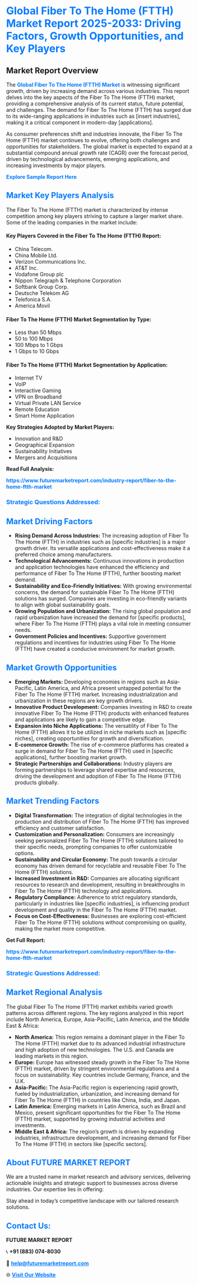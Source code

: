 <h1 style="color: #007BFF;">Global Fiber To The Home (FTTH) Market Report 2025-2033: Driving Factors, Growth Opportunities, and Key Players</h1>

<section id="overview">
<h2>Market Report Overview</h2>
<p>The <a href="https://www.futuremarketreport.com/industry-report/fiber-to-the-home-ftth-market" style="color: #007BFF; text-decoration: none;"><strong>Global Fiber To The Home (FTTH) Market</strong></a> is witnessing significant growth, driven by increasing demand across various industries. This report delves into the key aspects of the Fiber To The Home (FTTH) market, providing a comprehensive analysis of its current status, future potential, and challenges. The demand for Fiber To The Home (FTTH) has surged due to its wide-ranging applications in industries such as [insert industries], making it a critical component in modern-day [applications].</p>
<p>As consumer preferences shift and industries innovate, the Fiber To The Home (FTTH) market continues to evolve, offering both challenges and opportunities for stakeholders. The global market is expected to expand at a substantial compound annual growth rate (CAGR) over the forecast period, driven by technological advancements, emerging applications, and increasing investments by major players.</p>
</section>

<section id="overview">
<p><a href="https://www.futuremarketreport.com/request-sample/reportId=57905" style="color: #007BFF; text-decoration: none;"><strong>Explore Sample Report Here</strong></a></p>
</section>

<section id="key-players">
<h2 style="color: #007BFF;">Market Key Players Analysis</h2>
<p>The Fiber To The Home (FTTH) market is characterized by intense competition among key players striving to capture a larger market share. Some of the leading companies in the market include:</p>
<h4>Key Players Covered in the Fiber To The Home (FTTH) Report:</h4>
<ul><li>China Telecom.</li><li>China Mobile Ltd.</li><li>Verizon Communications Inc.</li><li>AT&amp;T Inc.</li><li>Vodafone Group plc</li><li>Nippon Telegraph &amp; Telephone Corporation</li><li>Softbank Group Corp.</li><li>Deutsche Telekom AG</li><li>Telefonica S.A.</li><li>America Movil</li></ul>
<h4>Fiber To The Home (FTTH) Market Segmentation by Type:</h4>
<ul><li>Less than 50 Mbps</li><li>50 to 100 Mbps</li><li>100 Mbps to 1 Gbps</li><li>1 Gbps to 10 Gbps</li></ul>

<h4>Fiber To The Home (FTTH) Market Segmentation by Application:</h4>
<ul><li>Internet TV</li><li>VoIP</li><li>Interactive Gaming</li><li>VPN on Broadband</li><li>Virtual Private LAN Service</li><li>Remote Education</li><li>Smart Home Application</li></ul>
<p><strong>Key Strategies Adopted by Market Players:</strong></p>
<ul>
<li>Innovation and R&D</li>
<li>Geographical Expansion</li>
<li>Sustainability Initiatives</li>
<li>Mergers and Acquisitions</li>
</ul>
</section>

<section>
<p><strong>Read Full Analysis: </strong></p><a href="https://www.futuremarketreport.com/industry-report/fiber-to-the-home-ftth-market" style="color: #007BFF; text-decoration: none;"><strong>https://www.futuremarketreport.com/industry-report/fiber-to-the-home-ftth-market</strong></a>
<h3 style="color: #007BFF;">Strategic Questions Addressed:</h3>
</section>

<section id="driving-factors">
<h2 style="color: #007BFF;">Market Driving Factors</h2>
<ul>
<li><strong>Rising Demand Across Industries:</strong> The increasing adoption of Fiber To The Home (FTTH) in industries such as [specific industries] is a major growth driver. Its versatile applications and cost-effectiveness make it a preferred choice among manufacturers.</li>
<li><strong>Technological Advancements:</strong> Continuous innovations in production and application technologies have enhanced the efficiency and performance of Fiber To The Home (FTTH), further boosting market demand.</li>
<li><strong>Sustainability and Eco-Friendly Initiatives:</strong> With growing environmental concerns, the demand for sustainable Fiber To The Home (FTTH) solutions has surged. Companies are investing in eco-friendly variants to align with global sustainability goals.</li>
<li><strong>Growing Population and Urbanization:</strong> The rising global population and rapid urbanization have increased the demand for [specific products], where Fiber To The Home (FTTH) plays a vital role in meeting consumer needs.</li>
<li><strong>Government Policies and Incentives:</strong> Supportive government regulations and incentives for industries using Fiber To The Home (FTTH) have created a conducive environment for market growth.</li>
</ul>
</section>

<section id="growth-opportunities">
<h2 style="color: #007BFF;">Market Growth Opportunities</h2>
<ul>
<li><strong>Emerging Markets:</strong> Developing economies in regions such as Asia-Pacific, Latin America, and Africa present untapped potential for the Fiber To The Home (FTTH) market. Increasing industrialization and urbanization in these regions are key growth drivers.</li>
<li><strong>Innovative Product Development:</strong> Companies investing in R&D to create innovative Fiber To The Home (FTTH) products with enhanced features and applications are likely to gain a competitive edge.</li>
<li><strong>Expansion into Niche Applications:</strong> The versatility of Fiber To The Home (FTTH) allows it to be utilized in niche markets such as [specific niches], creating opportunities for growth and diversification.</li>
<li><strong>E-commerce Growth:</strong> The rise of e-commerce platforms has created a surge in demand for Fiber To The Home (FTTH) used in [specific applications], further boosting market growth.</li>
<li><strong>Strategic Partnerships and Collaborations:</strong> Industry players are forming partnerships to leverage shared expertise and resources, driving the development and adoption of Fiber To The Home (FTTH) products globally.</li>
</ul>
</section>

<section id="trending-factors">
<h2 style="color: #007BFF;">Market Trending Factors</h2>
<ul>
<li><strong>Digital Transformation:</strong> The integration of digital technologies in the production and distribution of Fiber To The Home (FTTH) has improved efficiency and customer satisfaction.</li>
<li><strong>Customization and Personalization:</strong> Consumers are increasingly seeking personalized Fiber To The Home (FTTH) solutions tailored to their specific needs, prompting companies to offer customizable options.</li>
<li><strong>Sustainability and Circular Economy:</strong> The push towards a circular economy has driven demand for recyclable and reusable Fiber To The Home (FTTH) solutions.</li>
<li><strong>Increased Investment in R&D:</strong> Companies are allocating significant resources to research and development, resulting in breakthroughs in Fiber To The Home (FTTH) technology and applications.</li>
<li><strong>Regulatory Compliance:</strong> Adherence to strict regulatory standards, particularly in industries like [specific industries], is influencing product development and quality in the Fiber To The Home (FTTH) market.</li>
<li><strong>Focus on Cost-Effectiveness:</strong> Businesses are exploring cost-efficient Fiber To The Home (FTTH) solutions without compromising on quality, making the market more competitive.</li>
</ul>
</section>

<section>
<p><strong>Get Full Report: </strong></p><a href="https://www.futuremarketreport.com/industry-report/fiber-to-the-home-ftth-market" style="color: #007BFF; text-decoration: none;"><strong>https://www.futuremarketreport.com/industry-report/fiber-to-the-home-ftth-market</strong></a>
<h3 style="color: #007BFF;">Strategic Questions Addressed:</h3>
</section>


<section id="regional-analysis">
<h2 style="color: #007BFF;">Market Regional Analysis</h2>
<p>The global Fiber To The Home (FTTH) market exhibits varied growth patterns across different regions. The key regions analyzed in this report include North America, Europe, Asia-Pacific, Latin America, and the Middle East & Africa:</p>
<ul>
<li><strong>North America:</strong> This region remains a dominant player in the Fiber To The Home (FTTH) market due to its advanced industrial infrastructure and high adoption of new technologies. The U.S. and Canada are leading markets in this region.</li>
<li><strong>Europe:</strong> Europe has witnessed steady growth in the Fiber To The Home (FTTH) market, driven by stringent environmental regulations and a focus on sustainability. Key countries include Germany, France, and the U.K.</li>
<li><strong>Asia-Pacific:</strong> The Asia-Pacific region is experiencing rapid growth, fueled by industrialization, urbanization, and increasing demand for Fiber To The Home (FTTH) in countries like China, India, and Japan.</li>
<li><strong>Latin America:</strong> Emerging markets in Latin America, such as Brazil and Mexico, present significant opportunities for the Fiber To The Home (FTTH) market, supported by growing industrial activities and investments.</li>
<li><strong>Middle East & Africa:</strong> The region’s growth is driven by expanding industries, infrastructure development, and increasing demand for Fiber To The Home (FTTH) in sectors like [specific sectors].</li>
</ul>
</section>

<footer>
<h2 style="color: #007BFF;">About FUTURE MARKET REPORT</h2>
<p>We are a trusted name in market research and advisory services, delivering actionable insights and strategic support to businesses across diverse industries. Our expertise lies in offering:</p>

<p>Stay ahead in today’s competitive landscape with our tailored research solutions.</p>

<h2 style="color: #007BFF;">Contact Us:</h2>
<p><strong>FUTURE MARKET REPORT</strong></p>
<p>📞 <strong>+91 (883) 074-8030</strong></p>
<p>📧 <strong><a href="mailto:help@futuremarketreport.com" style="color: #007BFF;">help@futuremarketreport.com</a></strong></p>
<p>🌐 <strong><a href="https://www.futuremarketreport.com/" style="color: #007BFF;">Visit Our Website</a></strong></p>
</footer>
